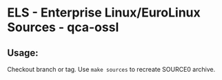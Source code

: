 # ELS - Enterprise Linux/EuroLinux Sources - qca-ossl
 
## Usage:
  Checkout branch or tag. Use `make sources` to recreate  SOURCE0 archive.
